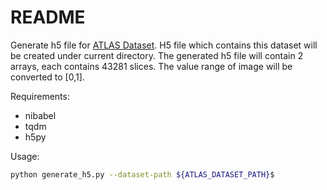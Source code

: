 # README

Generate h5 file for [ATLAS Dataset](https://www.nature.com/articles/sdata201811).
H5 file which contains this dataset will be created under current directory. 
The generated h5 file will contain 2 arrays, each contains 43281 slices.
The value range of image will be converted to [0,1].

Requirements:

 * nibabel
 * tqdm
 * h5py

Usage:

``` bash
python generate_h5.py --dataset-path ${ATLAS_DATASET_PATH}$
```